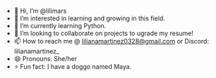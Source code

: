 - 👋 Hi, I’m @lilimars
- 👀 I’m interested in learning and growing in this field.
- 🌱 I’m currently learning Python.
- 💞️ I’m looking to collaborate on projects to ugrade my resume!
- 📫 How to reach me @ lilianamartinez0328@gmail.com or Discord: lilianamartinez_
- 😄 Pronouns: She/her 
- ⚡ Fun fact: I have a doggo named Maya.

<!---
lilimars/lilimars is a ✨ special ✨ repository because its `README.md` (this file) appears on your GitHub profile.
You can click the Preview link to take a look at your changes.
--->
